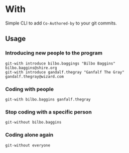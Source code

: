 # With

Simple CLI to add `Co-Authored-by` to your git commits.

## Usage

### Introducing new people to the program

```shell
git-with introduce bilbo.baggings "Bilbo Baggins" bilbo.baggins@shire.org
git-with introduce gandalf.thegray "Ganfalf The Gray" gandalf.thegray@wizard.com
```

### Coding with people

```shell
git-with bilbo.baggins ganfalf.thegray
```

### Stop coding with a specific person

```shell
git-without bilbo.baggins
```

### Coding alone again

```shell
git-without everyone
```